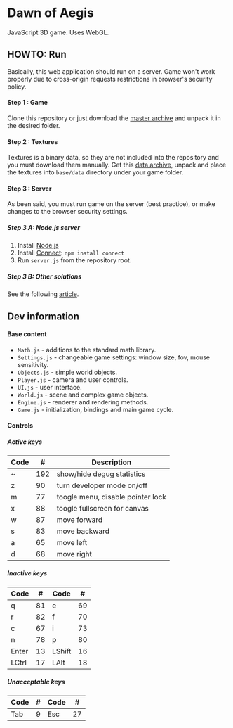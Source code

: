 Dawn of Aegis
=============
JavaScript 3D game. Uses WebGL.


## HOWTO: Run ##

Basically, this web application should run on a server. Game won't work properly due to cross-origin requests restrictions in browser's security policy.

#### Step 1 : Game ####
Clone this repository or just download the [master archive](https://github.com/edloidas/dawn-of-aegis/archive/master.zip) and unpack it in the desired folder.

#### Step 2 : Textures ####
Textures is a binary data, so they are not included into the repository and you must download them manually. Get this [data archive](https://dl.dropboxusercontent.com/u/40688668/doa/data.zip), unpack and place the textures into `base/data` directory under your game folder.

#### Step 3 : Server ####
As been said, you must run game on the server (best practice), or make changes to the browser security settings.

##### Step 3 A: Node.js server #####
1. Install [Node.js](http://nodejs.org)
2. Install [Connect](http://senchalabs.github.com/connect): `npm install connect`
3. Run `server.js` from the repository root.

##### Step 3 B: Other solutions #####
See the following [article](https://github.com/mrdoob/three.js/wiki/How-to-run-things-locally).

## Dev information ##

#### Base content ####
* `Math.js` - additions to the standard math library.
* `Settings.js` - changeable game settings: window size, fov, mouse sensitivity.
* `Objects.js` - simple world objects.
* `Player.js` - camera and user controls.
* `UI.js` - user interface.
* `World.js` - scene and complex game objects.
* `Engine.js` - renderer and rendering methods.
* `Game.js` - initialization, bindings and main game cycle.

#### Controls ####

##### Active keys #####
| Code |  #  | Description                       |
| ---- | --- | --------------------------------- |
|  ~   | 192 | show/hide degug statistics        |
|  z   | 90  | turn developer mode on/off        |
|  m   | 77  | toogle menu, disable pointer lock |
|  x   | 88  | toogle fullscreen for canvas      |
|  w   | 87  | move forward                      |
|  s   | 83  | move backward                     |
|  a   | 65  | move left                         |
|  d   | 68  | move right                        |

##### Inactive keys #####
| Code   |  #  | Code   |  #  |
| ------ | --- | ------ | --- |
| q      |  81 | e      |  69 |
| r      |  82 | f      |  70 |
| c      |  67 | i      |  73 |
| n      |  78 | p      |  80 |
| Enter  |  13 | LShift |  16 |
| LCtrl  |  17 | LAlt   |  18 |

##### Unacceptable keys #####
| Code |  #  | Code |  #  |
| ---- | --- | ---- | --- |
| Tab  |   9 | Esc  |  27 |

